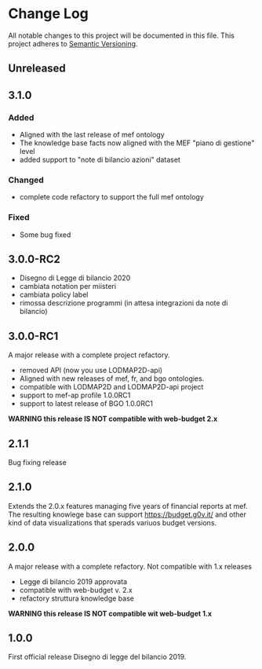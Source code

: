 Change Log
===========
All notable changes to this project will be documented in this file.
This project adheres to [Semantic Versioning](http://semver.org/).

## Unreleased

## 3.1.0


### Added

- Aligned with the last release of mef ontology
- The knowledge base facts now aligned with the MEF "piano di gestione" level
- added support to "note di bilancio azioni" dataset

### Changed

- complete code refactory to support the full mef ontology

### Fixed

- Some bug fixed

## 3.0.0-RC2

- Disegno di Legge di bilancio 2020
- cambiata notation per miisteri
- cambiata policy label
- rimossa descrizione programmi (in attesa integrazioni da note di bilancio)

## 3.0.0-RC1

A major release with a complete project refactory. 

- removed API (now you use LODMAP2D-api)
- Aligned with new releases of mef, fr, and bgo ontologies.
- compatible with LODMAP2D and LODMAP2D-api project
- support to mef-ap profile 1.0.0RC1
- support to latest release of BGO 1.0.0RC1

**WARNING this release IS NOT compatible with web-budget 2.x**


## 2.1.1

Bug fixing release

## 2.1.0

Extends the 2.0.x features managing five years of financial reports at mef. 
The resulting knowlege base can support https://budget.g0v.it/ and other kind of data visualizations that sperads variuos budget versions.

## 2.0.0

A major release with a complete refactory. Not compatible with 1.x releases

- Legge di bilancio 2019 approvata
- compatible with web-budget v. 2.x
- refactory struttura knowledge base

**WARNING this release IS NOT compatible wit web-budget 1.x**


## 1.0.0

First official release
Disegno di legge del bilancio 2019.

